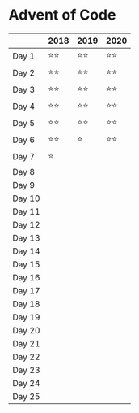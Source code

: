 # Advent of Code

|        | 2018         | 2019         | 2020         |
| ------ | ------------ | ------------ | ------------ |
| Day 1  | :star::star: | :star::star: | :star::star: |
| Day 2  | :star::star: | :star::star: | :star::star: |
| Day 3  | :star::star: | :star::star: | :star::star: |
| Day 4  | :star::star: | :star::star: | :star::star: |
| Day 5  | :star::star: | :star::star: | :star::star: |
| Day 6  | :star::star: | :star:       | :star::star: |
| Day 7  | :star:       |              |              |
| Day 8  |              |              |              |
| Day 9  |              |              |              |
| Day 10 |              |              |              |
| Day 11 |              |              |              |
| Day 12 |              |              |              |
| Day 13 |              |              |              |
| Day 14 |              |              |              |
| Day 15 |              |              |              |
| Day 16 |              |              |              |
| Day 17 |              |              |              |
| Day 18 |              |              |              |
| Day 19 |              |              |              |
| Day 20 |              |              |              |
| Day 21 |              |              |              |
| Day 22 |              |              |              |
| Day 23 |              |              |              |
| Day 24 |              |              |              |
| Day 25 |              |              |              |
